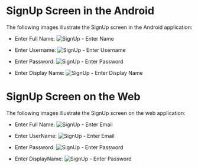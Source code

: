 # SignUp Screen in the Android

The following images illustrate the SignUp screen in the Android application:

- Enter Full Name:
  ![SignUp - Enter Name](../images/signUpAnroidName.png)

- Enter Username:
  ![SignUp - Enter Username](../images/signUpAndroidUsername.png)

- Enter Password:
  ![SignUp - Enter Password](../images/signUpAndroidPassword.png)

- Enter Display Name:
  ![SignUp - Enter Display Name](../images/signUpAndroidDisplayName.png)

# SignUp Screen on the Web

The following images illustrate the SignUp screen on the web application:

- Enter Full Name:
  ![SignUp - Enter Email](../images/signUpWebName.png)

- Enter UserName:
  ![SignUp - Enter Email](../images/signUpWebEmail.png)

- Enter Password:
  ![SignUp - Enter Password](../images/signUpWebPassword.png)

- Enter DisplayName:
 ![SignUp - Enter Password](../images/SignUpWebDisplayName.png)
